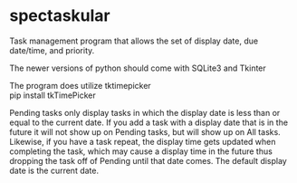 # spectaskular
Task management program that allows the set of display date, due date/time, and priority.

The newer versions of python should come with SQLite3 and Tkinter

The program does utilize tktimepicker  
pip install tkTimePicker

Pending tasks only display tasks in which
the display date is less than or equal to
the current date.
If you add a task with a display date that
is in the future it will not show up on
Pending tasks, but will show up on All tasks.
Likewise, if you have a task repeat, the display
time gets updated when completing the task, which
may cause a display time in the future thus dropping
the task off of Pending until that date comes.
The default display date is the current date.